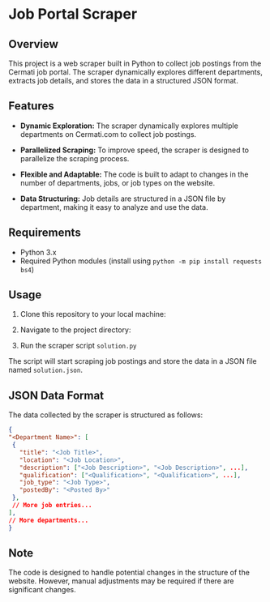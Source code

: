 # Job Portal Scraper

## Overview

This project is a web scraper built in Python to collect job postings from the Cermati job portal. The scraper dynamically explores different departments, extracts job details, and stores the data in a structured JSON format.

## Features

- **Dynamic Exploration:** The scraper dynamically explores multiple departments on Cermati.com to collect job postings.

- **Parallelized Scraping:** To improve speed, the scraper is designed to parallelize the scraping process.

- **Flexible and Adaptable:** The code is built to adapt to changes in the number of departments, jobs, or job types on the website.

- **Data Structuring:** Job details are structured in a JSON file by department, making it easy to analyze and use the data.

## Requirements

- Python 3.x
- Required Python modules (install using `python -m pip install requests bs4`)

## Usage

1. Clone this repository to your local machine:


2. Navigate to the project directory:


3. Run the scraper script `solution.py`


The script will start scraping job postings and store the data in a JSON file named `solution.json`.

## JSON Data Format

The data collected by the scraper is structured as follows:

```json
{
"<Department Name>": [
 {
   "title": "<Job Title>",
   "location": "<Job Location>",
   "description": ["<Job Description>", "<Job Description>", ...],
   "qualification": ["<Qualification>", "<Qualification>", ...],
   "job_type": "<Job Type>",
   "postedBy": "<Posted By>"
 },
 // More job entries...
],
// More departments...
}
```

## Note
The code is designed to handle potential changes in the structure of the website. However, manual adjustments may be required if there are significant changes.
